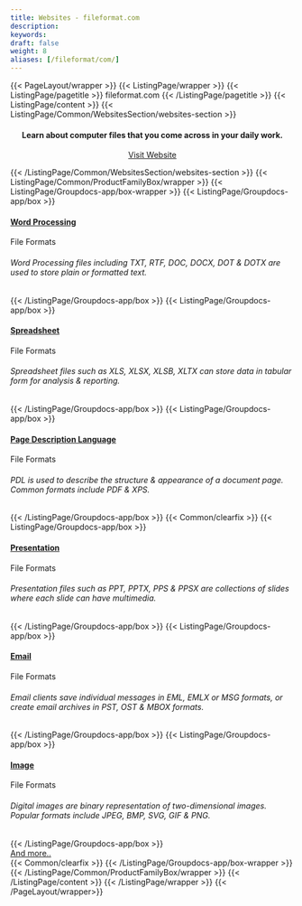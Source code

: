 ```yaml
---
title: Websites - fileformat.com
description: 
keywords: 
draft: false
weight: 8
aliases: [/fileformat/com/]
---
```


{{< PageLayout/wrapper >}}
{{< ListingPage/wrapper >}}
{{< ListingPage/pagetitle >}} fileformat.com {{< /ListingPage/pagetitle >}}
{{< ListingPage/content >}} 
{{< ListingPage/Common/WebsitesSection/websites-section >}} 
<h4 style="text-align: center ! important;">Learn about computer files that you come across in your daily work.</h4>
<p style="text-align: center ! important;"><a href="https://www.fileformat.com" rel="alternate">Visit Website</a></p>
{{< /ListingPage/Common/WebsitesSection/websites-section >}} 
{{< ListingPage/Common/ProductFamilyBox/wrapper >}}
    {{< ListingPage/Groupdocs-app/box-wrapper >}}
        {{< ListingPage/Groupdocs-app/box >}}
        <h4><a href="https://wiki.fileformat.com/word-processing/">Word Processing</a></h4>
        <span class="asposefor">File Formats</span>
        <h6>Word Processing files including TXT, RTF, DOC, DOCX, DOT &amp; DOTX are used to store plain or formatted text.</h6>
        {{< /ListingPage/Groupdocs-app/box >}}
        {{< ListingPage/Groupdocs-app/box >}}
        <h4><a href="https://wiki.fileformat.com/spreadsheet/">Spreadsheet</a></h4>
        <span class="asposefor">File Formats</span>
        <h6>Spreadsheet files such as XLS, XLSX, XLSB, XLTX can store data in tabular form for analysis &amp; reporting.</h6>
        {{< /ListingPage/Groupdocs-app/box >}}
         {{< ListingPage/Groupdocs-app/box >}}
        <h4><a href="https://wiki.fileformat.com/page-description-language/">Page Description Language</a></h4>
        <span class="asposefor">File Formats</span>
        <h6>PDL is used to describe the structure &amp; appearance of a document page. Common formats include PDF &amp; XPS.</h6>
        {{< /ListingPage/Groupdocs-app/box >}}
       {{< Common/clearfix >}} 
        {{< ListingPage/Groupdocs-app/box >}}
        <h4><a href="https://wiki.fileformat.com/presentation/">Presentation</a></h4>
        <span class="asposefor">File Formats</span>
        <h6>Presentation files such as PPT, PPTX, PPS &amp; PPSX are collections of slides where each slide can have multimedia.</h6>
        {{< /ListingPage/Groupdocs-app/box >}}
        {{< ListingPage/Groupdocs-app/box >}}
        <h4><a href="https://wiki.fileformat.com/email/">Email</a></h4>
        <span class="asposefor">File Formats</span>
        <h6>Email clients save individual messages in EML, EMLX or MSG formats, or create email archives in PST, OST &amp; MBOX formats.
        </h6>
        {{< /ListingPage/Groupdocs-app/box >}}
        {{< ListingPage/Groupdocs-app/box >}}
        <h4><a href="https://wiki.fileformat.com/image/">Image</a></h4>
        <span class="asposefor">File Formats</span>
        <h6>Digital images are binary representation of two-dimensional images. Popular formats include JPEG, BMP, SVG, GIF &amp; PNG.</h6>
        {{< /ListingPage/Groupdocs-app/box >}}
        <div class="clearfix tc centerbutton"><a class="btn-primary btn-lg whitebg" href="https://wiki.fileformat.com/home">And more..</a></div>
        {{< Common/clearfix >}} 
    {{< /ListingPage/Groupdocs-app/box-wrapper >}}  
{{< /ListingPage/Common/ProductFamilyBox/wrapper >}}
 {{< /ListingPage/content >}} 
{{< /ListingPage/wrapper >}}
{{< /PageLayout/wrapper>}}